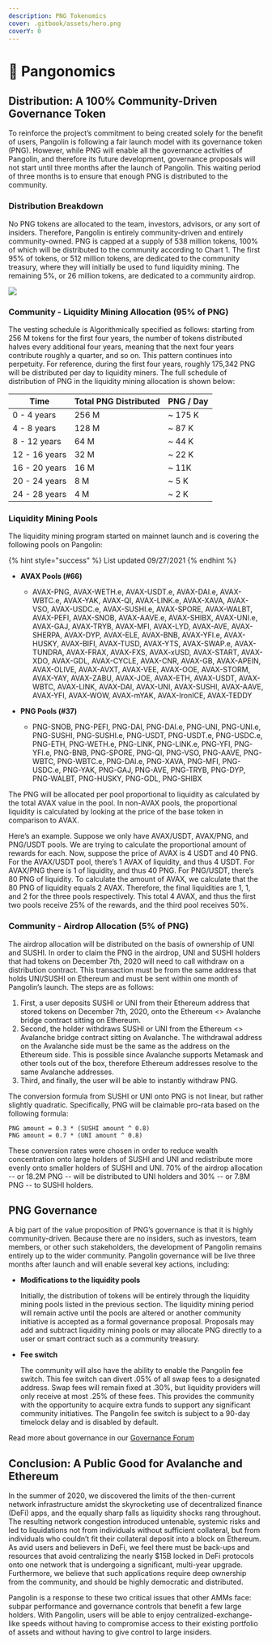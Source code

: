 ```yaml
---
description: PNG Tokenomics
cover: .gitbook/assets/hero.png
coverY: 0
---
```


# 💛 Pangonomics

## Distribution: A 100% Community-Driven Governance Token

To reinforce the project’s commitment to being created solely for the benefit of users, Pangolin is following a fair launch model with its governance token (PNG). However, while PNG will enable all the governance activities of Pangolin, and therefore its future development, governance proposals will not start until three months after the launch of Pangolin. This waiting period of three months is to ensure that enough PNG is distributed to the community.

### Distribution Breakdown

No PNG tokens are allocated to the team, investors, advisors, or any sort of insiders. Therefore, Pangolin is entirely community-driven and entirely community-owned. PNG is capped at a supply of 538 million tokens, 100% of which will be distributed to the community according to Chart 1. The first 95% of tokens, or 512 million tokens, are dedicated to the community treasury, where they will initially be used to fund liquidity mining. The remaining 5%, or 26 million tokens, are dedicated to a community airdrop.

![](.gitbook/assets/distribution.png)

### **Community - Liquidity Mining Allocation (95% of PNG)**

The vesting schedule is Algorithmically specified as follows: starting from 256 M tokens for the first four years, the number of tokens distributed halves every additional four years, meaning that the next four years contribute roughly a quarter, and so on. This pattern continues into perpetuity. For reference, during the first four years, roughly 175,342 PNG will be distributed per day to liquidity miners. The full schedule of distribution of PNG in the liquidity mining allocation is shown below:

| **Time**       | Total PNG Distributed | PNG / Day |
| -------------- | --------------------- | --------- |
| 0 - 4 years    | 256 M                 | \~ 175 K  |
| 4 - 8 years    | 128 M                 | \~ 87 K   |
| 8 - 12 years   | 64 M                  | \~ 44 K   |
| 12 - 16 years  | 32 M                  | \~ 22 K   |
| 16 - 20 years  | 16 M                  | \~ 11K    |
| 20 - 24 years  | 8 M                   | \~ 5 K    |
| 24 - 28 years  | 4 M                   | \~ 2 K    |

### Liquidity Mining Pools

The liquidity mining program started on mainnet launch and is covering the following pools on Pangolin:

{% hint style="success" %}
List updated 09/27/2021
{% endhint %}

*   **AVAX Pools (#66)**

    * AVAX-PNG, AVAX-WETH.e, AVAX-USDT.e, AVAX-DAI.e, AVAX-WBTC.e, AVAX-YAK, AVAX-QI, AVAX-LINK.e, AVAX-XAVA, AVAX-VSO, AVAX-USDC.e, AVAX-SUSHI.e, AVAX-SPORE, AVAX-WALBT, AVAX-PEFI, AVAX-SNOB, AVAX-AAVE.e, AVAX-SHIBX, AVAX-UNI.e, AVAX-GAJ, AVAX-TRYB, AVAX-MFI, AVAX-LYD, AVAX-AVE, AVAX-SHERPA, AVAX-DYP, AVAX-ELE, AVAX-BNB, AVAX-YFI.e, AVAX-HUSKY, AVAX-BIFI, AVAX-TUSD, AVAX-YTS, AVAX-SWAP.e, AVAX-TUNDRA, AVAX-FRAX, AVAX-FXS, AVAX-xUSD, AVAX-START, AVAX-XDO, AVAX-GDL, AVAX-CYCLE, AVAX-CNR, AVAX-GB, AVAX-APEIN, AVAX-OLIVE, AVAX-AVXT, AVAX-VEE, AVAX-OOE, AVAX-STORM, AVAX-YAY, AVAX-ZABU, AVAX-JOE, AVAX-ETH, AVAX-USDT, AVAX-WBTC, AVAX-LINK, AVAX-DAI, AVAX-UNI, AVAX-SUSHI, AVAX-AAVE, AVAX-YFI, AVAX-WOW, AVAX-mYAK, AVAX-IronICE, AVAX-TEDDY


* **PNG Pools (#37)**
  * PNG-SNOB, PNG-PEFI, PNG-DAI, PNG-DAI.e, PNG-UNI, PNG-UNI.e, PNG-SUSHI, PNG-SUSHI.e, PNG-USDT, PNG-USDT.e, PNG-USDC.e, PNG-ETH, PNG-WETH.e, PNG-LINK, PNG-LINK.e, PNG-YFI, PNG-YFI.e, PNG-BNB, PNG-SPORE, PNG-QI, PNG-VSO, PNG-AAVE, PNG-WBTC, PNG-WBTC.e, PNG-DAI.e, PNG-XAVA, PNG-MFI, PNG-USDC.e, PNG-YAK, PNG-GAJ, PNG-AVE, PNG-TRYB, PNG-DYP, PNG-WALBT, PNG-HUSKY, PNG-GDL, PNG-SHIBX

The PNG will be allocated per pool proportional to liquidity as calculated by the total AVAX value in the pool. In non-AVAX pools, the proportional liquidity is calculated by looking at the price of the base token in comparison to AVAX.

Here’s an example. Suppose we only have AVAX/USDT, AVAX/PNG, and PNG/USDT pools. We are trying to calculate the proportional amount of rewards for each. Now, suppose the price of AVAX is 4 USDT and 40 PNG. For the AVAX/USDT pool, there’s 1 AVAX of liquidity, and thus 4 USDT. For AVAX/PNG there is 1 of liquidity, and thus 40 PNG. For PNG/USDT, there’s 80 PNG of liquidity. To calculate the amount of AVAX, we calculate that the 80 PNG of liquidity equals 2 AVAX. Therefore, the final liquidities are 1, 1, and 2 for the three pools respectively. This total 4 AVAX, and thus the first two pools receive 25% of the rewards, and the third pool receives 50%.

### **Community - Airdrop Allocation (5% of PNG)**

The airdrop allocation will be distributed on the basis of ownership of UNI and SUSHI. In order to claim the PNG in the airdrop, UNI and SUSHI holders that had tokens on December 7th, 2020 will need to call withdraw on a distribution contract. This transaction must be from the same address that holds UNI/SUSHI on Ethereum and must be sent within one month of Pangolin’s launch. The steps are as follows:

1. First, a user deposits SUSHI or UNI from their Ethereum address that stored tokens on December 7th, 2020, onto the Ethereum <> Avalanche bridge contract sitting on Ethereum.
2. Second, the holder withdraws SUSHI or UNI from the Ethereum <> Avalanche bridge contract sitting on Avalanche. The withdrawal address on the Avalanche side must be the same as the address on the Ethereum side. This is possible since Avalanche supports Metamask and other tools out of the box, therefore Ethereum addresses resolve to the same Avalanche addresses.
3. Third, and finally, the user will be able to instantly withdraw PNG.

The conversion formula from SUSHI or UNI onto PNG is not linear, but rather slightly quadratic. Specifically, PNG will be claimable pro-rata based on the following formula:

```
PNG amount = 0.3 * (SUSHI amount ^ 0.8)
PNG amount = 0.7 * (UNI amount ^ 0.8)
```

These conversion rates were chosen in order to reduce wealth concentration onto large holders of SUSHI and UNI and redistribute more evenly onto smaller holders of SUSHI and UNI. 70% of the airdrop allocation -- or 18.2M PNG -- will be distributed to UNI holders and 30% -- or 7.8M PNG -- to SUSHI holders.

## PNG Governance

A big part of the value proposition of PNG’s governance is that it is highly community-driven. Because there are no insiders, such as investors, team members, or other such stakeholders, the development of Pangolin remains entirely up to the wider community. Pangolin governance will be live three months after launch and will enable several key actions, including:

*   **Modifications to the liquidity pools**

    Initially, the distribution of tokens will be entirely through the liquidity mining pools listed in the previous section. The liquidity mining period will remain active until the pools are altered or another community initiative is accepted as a formal governance proposal. Proposals may add and subtract liquidity mining pools or may allocate PNG directly to a user or smart contract such as a community treasury.
*   **Fee switch**

    The community will also have the ability to enable the Pangolin fee switch. This fee switch can divert .05% of all swap fees to a designated address. Swap fees will remain fixed at .30%, but liquidity providers will only receive at most .25% of these fees. This provides the community with the opportunity to acquire extra funds to support any significant community initiatives. The Pangolin fee switch is subject to a 90-day timelock delay and is disabled by default.

Read more about governance in our [Governance Forum](https://gov.pangolin.exchange/t/how-governance-works/1082)

## Conclusion: A Public Good for Avalanche and Ethereum

In the summer of 2020, we discovered the limits of the then-current network infrastructure amidst the skyrocketing use of decentralized finance (DeFi) apps, and the equally sharp falls as liquidity shocks rang throughout. The resulting network congestion introduced untenable, systemic risks and led to liquidations not from individuals without sufficient collateral, but from individuals who couldn’t fit their collateral deposit into a block on Ethereum. As avid users and believers in DeFi, we feel there must be back-ups and resources that avoid centralizing the nearly $15B locked in DeFi protocols onto one network that is undergoing a significant, multi-year upgrade. Furthermore, we believe that such applications require deep ownership from the community, and should be highly democratic and distributed.

Pangolin is a response to these two critical issues that other AMMs face: subpar performance and governance controls that benefit a few large holders. With Pangolin, users will be able to enjoy centralized-exchange-like speeds without having to compromise access to their existing portfolio of assets and without having to give control to large insiders.
